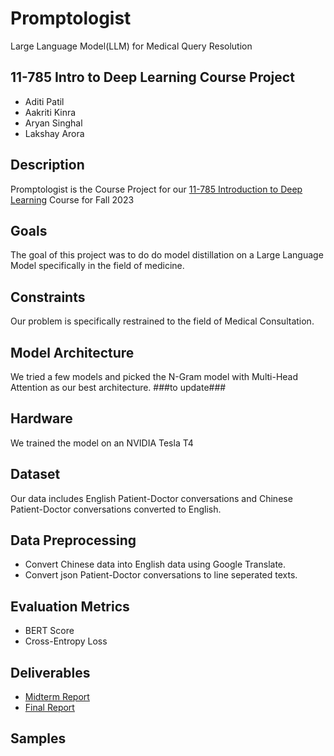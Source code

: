 # Promptologist
Large Language Model(LLM) for Medical Query Resolution

## 11-785 Intro to Deep Learning Course Project
  + Aditi Patil
  + Aakriti Kinra
  + Aryan Singhal
  + Lakshay Arora

## Description
Promptologist is the Course Project for our [11-785 Introduction to Deep Learning](https://deeplearning.cs.cmu.edu/F23/index.html#:~:text=the%20calendar%20first.-,OH%20Calendar,-%3A%20The%20Google) Course for Fall 2023

## Goals
The goal of this project was to do do model distillation on a Large Language Model specifically in the field of medicine.

## Constraints

Our problem is specifically restrained to the field of Medical Consultation.

## Model Architecture

We tried a few models and picked the N-Gram model with Multi-Head Attention as our best architecture.
###to update###

## Hardware

We trained the model on an NVIDIA Tesla T4

## Dataset

Our data includes English Patient-Doctor conversations and Chinese Patient-Doctor conversations converted to English.

## Data Preprocessing

+ Convert Chinese data into English data using Google Translate.
+ Convert json Patient-Doctor conversations to line seperated texts.

## Evaluation Metrics

+ BERT Score
+ Cross-Entropy Loss

## Deliverables

+ [Midterm Report](https://www.overleaf.com/project/6555308f88f666a0c07a3fff)
+ [Final Report]()

## Samples
